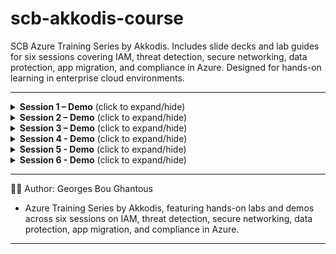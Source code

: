 # scb-akkodis-course
SCB Azure Training Series by Akkodis. Includes slide decks and lab guides for six sessions covering IAM, threat detection, secure networking, data protection, app migration, and compliance in Azure. Designed for hands-on learning in enterprise cloud environments.

---
<details>
<summary><strong>Session 1 – Demo</strong> (click to expand/hide)</summary>

### 🧪 Hands-On Lab: Secure Storage Access Using ARM Template and RFC 1918 IP Strategy

#### 🏷️ Lab Title
Deploy a Secure Logging Architecture with Private Endpoint and RFC 1918 IP Strategy Using ARM JSON

#### 🎯 Lab Objective
Deploy a logging subnet and storage account using RFC 1918 IP address space, and integrate it with a Private Endpoint and Private DNS Zone to enforce internal-only access — following best practice cloud security architecture.

#### ✅ Lab Scenario
A centralized logging application resides within AppSubnet. This app must write logs to an Azure Storage account, which must not be accessible over the internet.

### 🔧 Lab Steps Overview

| Setup Step | Description                                      |
|------------|--------------------------------------------------|
| 1          | Create the Resource Group                        |
| 2          | Create the ARM Template                          |

| Deploy Step | Description                                     |
|-------------|-------------------------------------------------|
| 1           | Deploy the ARM Template                         |
| 2           | Create the Private Endpoint                     |
| 3           | Create and Link Private DNS Zone                |

| Test Step   | Description                                     |
|-------------|-------------------------------------------------|
| 1           | Verify DNS Resolution (from inside the VNet)    |
| 2           | Confirm Public Access Blocked                   |
| 3           | (Optional) Create a Test VM in the VNet         |
| 4           | (Optional) SSH into the Test VM                 |
| 5           | (Optional) Test DNS and Storage Access from VM  |
| 6           | (Optional) Test Internet Blocking via NSG       |

| Expected Outcome | Description                                                      |
|------------------|------------------------------------------------------------------|
| 1                | Storage account is only accessible privately                     |
| 2                | DNS resolves to private IP inside the VNet                       |
| 3                | Public access is blocked as expected                             |
| 4                | Private endpoint and DNS zone are validated                      |
| 5                | A secure VNet using `10.50.0.0/16` with subnetting               |
| 6                | A storage account that’s only accessible over the private network|
| 7                | DNS correctly resolving via `privatelink.blob.core.windows.net`  |
| 8                | Full validation that no public access is allowed, and internal routing works

</details>

<details>
<summary><strong>Session 2 – Demo</strong> (click to expand/hide)</summary>

### 🧪 Hands-On Lab: Sentinel Lab – Key Vault Detection

#### 🏷️ Lab Title
Detect and Respond to Suspicious Access Patterns in Azure Key Vault Using Microsoft Sentinel

#### 🎯 Lab Objective
Simulate and detect excessive secret access by a privileged identity, trigger a Microsoft Sentinel analytics rule, and automate the response using a Logic App to disable the account and notify the SOC team.

#### ✅ Lab Scenario
A privileged user retrieves secrets from Azure Key Vault more frequently than expected, indicating possible insider threat or credential misuse.

## 🔧 Lab Steps Overview

| Setup Step | Description                                      |
| ---------- | ------------------------------------------------ |
| 1          | Create Resource Group and Key Vault              |
| 2          | Assign Key Vault Contributor role to a test user |
| 3          | Enable diagnostic logging to Log Analytics       |

| Detection Step | Description                                  |
| -------------- | -------------------------------------------- |
| 1              | Simulate 10 secret retrievals using CLI loop |
| 2              | Author Sentinel Analytics Rule using KQL     |

| Response Step | Description                                 |
| ------------- | ------------------------------------------- |
| 1             | Create Logic App Playbook for auto-response |
| 2             | Connect playbook to analytics rule          |

| Expected Outcome | Description                                                |
| ---------------- | ---------------------------------------------------------- |
| 1                | Sentinel incident created upon detection                   |
| 2                | User account automatically disabled via Graph API          |
| 3                | SOC notified via Teams                                     |
| 4                | Event archived and metrics visible in Workbooks/Dashboards |
| 5                | End-to-end audit-traceable response workflow confirmed     |

</details>

<details>
<summary><strong>Session 3 – Demo</strong> (click to expand/hide)</summary>

### 🧪 Hands-On Lab: NSG Flow Visibility Lab – Monitor and Block Intra-VNet Traffic

#### 🏷️ Lab Title
Simulate and monitor denied traffic within Azure Virtual Networks using Network Security Groups (NSGs) and Flow Logs

#### 🎯 Lab Objective
Deploy a 2-tier segmented network with enforced NSG rules to block unauthorized east-west traffic. Use Network Watcher to monitor and validate traffic visibility and rule effectiveness.

#### ✅ Lab Scenario
A frontend VM (`vm-web`) is placed in a web subnet and attempts SSH access to a backend VM (`vm-app`) in a secure subnet. An NSG rule blocks the connection, and flow logs are used to confirm denied traffic events.

---

### 🔧 Lab Steps Overview

| Setup Step | Description                                         |
|------------|-----------------------------------------------------|
| 1          | Deploy infrastructure using Bicep or CLI            |
| 2          | Apply NSG to deny SSH from web-subnet to app-subnet |
| 3          | Enable Network Watcher in the region                |

| Validation Step | Description                                    |
|-----------------|------------------------------------------------|
| 1               | Attempt SSH from vm-web to vm-app              |
| 2               | Confirm connection is denied due to NSG rule   |
| 3               | Analyze NSG Flow Logs for denied traffic       |

| Expected Outcome | Description                                   |
|------------------|-----------------------------------------------|
| 1                | East-west SSH blocked by explicit NSG rule    |
| 2                | Flow logs show denied TCP/22 traffic          |
| 3                | Demonstrates intra-VNet traffic visibility    |

</details>

<details>
<summary><strong>Session 4 - Demo</strong> (click to expand/hide)</summary>

<!-- No data yet -->

</details>

<details>
<summary><strong>Session 5 - Demo</strong> (click to expand/hide)</summary>

<!-- No data yet -->

</details>

<details>
<summary><strong>Session 6 - Demo</strong> (click to expand/hide)</summary>

<!-- No data yet -->

</details>

---
👨‍💻 Author: Georges Bou Ghantous

* Azure Training Series by Akkodis, featuring hands-on labs and demos across six sessions on IAM, threat detection, secure networking, data protection, app migration, and compliance in Azure.
---
